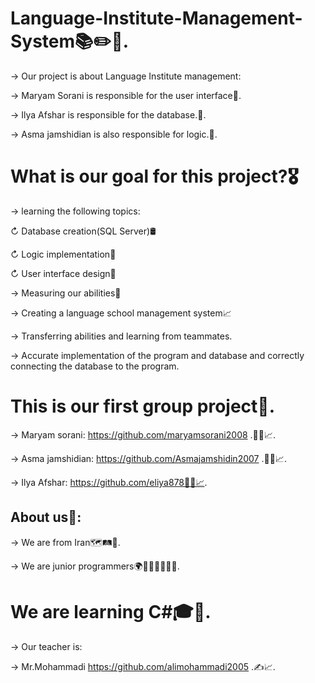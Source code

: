 # Language-Institute-Management-System📚✏️📑.

→ Our project is about Language Institute management:

→ Maryam Sorani is responsible for the user interface🤳.

→ Ilya Afshar is responsible for the database.💾.

→  Asma jamshidian is also responsible for logic.🧠.


# What is our goal for this project?🎖️

→ learning the following topics:

↻ Database creation(SQL Server)🛢️

↻ Logic implementation🧠

↻ User interface design🤳

→ Measuring our abilities💪

→ Creating a language school management system📈

→ Transferring abilities and learning from teammates.

→ Accurate implementation of the program and database and correctly connecting the database to the program.


# This is our first group project💎.

→ Maryam sorani: https://github.com/maryamsorani2008 .👩‍💻📈.

→ Asma jamshidian: https://github.com/Asmajamshidin2007 .👩‍💻📈.

→ Ilya Afshar: https://github.com/eliya878🧑‍💻📈.
 
 



## About us👥:

→ We are from Iran🗺️🛤️🧭.

→ We are junior programmers🌍🤵‍♀️🤵‍♂️🤵‍♀️.



 # We are learning C#🎓📒.

→ Our teacher is:

→ Mr.Mohammadi https://github.com/alimohammadi2005 .✍️📈.

 

 

